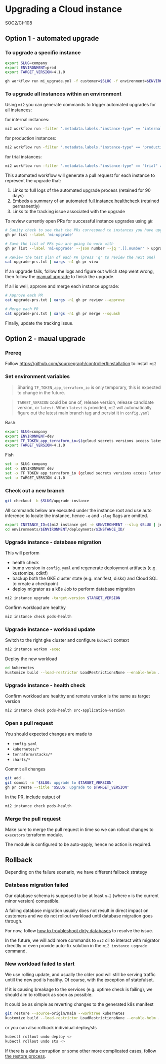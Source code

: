 # Upgrading a Cloud instance

<span class="badge badge-note">SOC2/CI-108</span>

## Option 1 - automated upgrade

### To upgrade a specific instance

```sh
export SLUG=company
export ENVIRONMENT=prod
export TARGET_VERSION=4.1.0
```

```sh
gh workflow run mi_upgrade.yml -f customer=$SLUG -f environment=$ENVIRONMENT -f target_src_version=$TARGET_VERSION
```

### To upgrade all instances within an environment

Using `mi2` you can generate commands to trigger automated upgrades for all instances:

for internal instances:

```sh
mi2 workflow run -filter '.metadata.labels."instance-type" == "internal" and .spec.sourcegraphApplicationVersion != "$TARGET_VERSION"' upgrade-instances
```

for production instances:

```sh
mi2 workflow run -filter '.metadata.labels."instance-type" == "production" and .spec.sourcegraphApplicationVersion != "$TARGET_VERSION"' upgrade-instances
```

for trial instances:

```sh
mi2 workflow run -filter '.metadata.labels."instance-type" == "trial" and .spec.sourcegraphApplicationVersion != "$TARGET_VERSION"' upgrade-instances'
```

This automated workflow will generate a pull request for each instance to represent the upgrade that:

1. Links to full logs of the automated upgrade process (retained for 90 days)
2. Embeds a summary of an automated [full instance healthcheck](#upgrade-instance---health-check) (retained permanently)
3. Links to the tracking issue associated with the upgrade

To review currently open PRs for successful instance upgrades using `gh`:

```sh
# Sanity check to see that the PRs correspond to instances you have upgraded
gh pr list --label 'mi-upgrade'

# Save the list of PRs you are going to work with
gh pr list --label 'mi-upgrade' --json number --jq '.[].number' > upgrade-prs.txt

# Review the test plan of each PR (press 'q' to review the next one)
cat upgrade-prs.txt | xargs -n1 gh pr view
```

If an upgrade fails, follow the logs and figure out which step went wrong, then follow the [manual upgrade](#option-2---maual-upgrade) to finish the upgrade.

If all is well, approve and merge each instance upgrade:

```sh
# Approve each PR
cat upgrade-prs.txt | xargs -n1 gh pr review --approve

# Merge each PR
cat upgrade-prs.txt | xargs -n1 gh pr merge --squash
```

Finally, update the tracking issue.

## Option 2 - maual upgrade

### Prereq

Follow https://github.com/sourcegraph/controller#installation to install `mi2`

### Set environment variables

> Sharing `TF_TOKEN_app_terraform_io` is only temporary, this is expected to change in the future.

> `TARGET_VERSION` could be one of, release version, release candidate version, or `latest`.
> When `latest` is provided, `mi2` will automatically figure out the latest main branch tag and persist it in `config.yaml`

Bash

```sh
export SLUG=company
export ENVIRONMENT=dev
export TF_TOKEN_app_terraform_io=$(gcloud secrets versions access latest --project=sourcegraph-secrets --secret=TFC_TEAM_TOKEN)
export TARGET_VERSION=4.1.0
```

Fish

```sh
set -x SLUG company
set -x ENVIRONMENT dev
set -x TF_TOKEN_app_terraform_io (gcloud secrets versions access latest --project=sourcegraph-secrets --secret=TFC_TEAM_TOKEN)
set -x TARGET_VERSION 4.1.0
```

### Check out a new branch

```sh
git checkout -b $SLUG/upgrade-instance
```

All commands below are executed under the instance root and use auto inference to locate the instance, hence `-e` and `-slug` flags are omitted.

```sh
export INSTANCE_ID=$(mi2 instance get -e $ENVIRONMENT --slug $SLUG | jq -r '.metadata.name')
cd environments/$ENVIRONMENT/deployments/$INSTANCE_ID/
```

### Upgrade instance - database migration

This will perform

- health check
- bump version in `config.yaml` and regenerate deployment artifacts (e.g. kustomize, cdktf)
- backup both the GKE cluster state (e.g. manifest, disks) and Cloud SQL to create a checkpoint
- deploy migrator as a k8s Job to perform database migration

```sh
mi2 instance upgrade -target-version $TARGET_VERSION
```

Confirm workload are healthy

```sh
mi2 instance check pods-health
```

### Upgrade instance - workload update

Switch to the right gke cluster and configure `kubectl` context

```sh
mi2 instance workon -exec
```

Deploy the new workload

```sh
cd kubernetes
kustomize build --load-restrictor LoadRestrictionsNone --enable-helm . | kubectl apply -f -
```

### Upgrade instance - health check

Confirm workload are healthy and remote version is the same as target version

```sh
mi2 instance check pods-health src-application-version
```

### Open a pull request

You should expected changes are made to

- `config.yaml`
- `kubernetes/*`
- `terraform/stacks/*`
- `charts/*`

Commit all changes

```sh
git add .
git commit -m "$SLUG: upgrade to $TARGET_VERSION"
gh pr create --title "$SLUG: upgrade to $TARGET_VERSION"
```

In the PR, include output of

```sh
mi2 instance check pods-health
```

### Merge the pull request

Make sure to merge the pull request in time so we can rollout changes to `executors` terraform module.

The module is configured to be auto-apply, hence no action is required.

## Rollback

Depending on the failure scenario, we have different fallback strategy

### Database migration failed

Our database schema is supposed to be at least `n-2` (where `n` is the current minor version) compatible.

A failing database migration usually does not result in direct impact on customers and we do not rollout workload
until database migration goes through.

For now, follow [how to troubleshoot dirty databases](https://docs.sourcegraph.com/admin/how-to/dirty_database) to resolve the issue.

In the future, we will add more commands to `mi2` cli to interact with migrator directlly or even provide auto-fix solution in the `mi2 instance upgrade` command.

### New workload failed to start

We use rolling update, and usually the older pod will still be serving traffic untill the new pod is healthy.
Of course, with the exception of statefulset.

If it is causing breakage to the services (e.g. uptime check is failing), we should aim to rollback as soon as possible.

It could be as simple as reverting changes to the generated k8s manifest

```sh
git restore --source=origin/main --worktree kubernetes
kustomize build --load-restrictor LoadRestrictionsNone --enable-helm . | kubectl apply -f -
```

or you can also rollback individual deploy/sts

```sh
kubectl rollout undo deploy <>
kubectl rollout undo sts <>
```

If there is a data corruption or some other more complicated cases, follow [the restore process](./restore_process.md).
